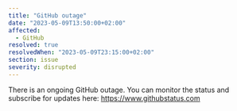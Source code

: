 ```yaml
---
title: "GitHub outage"
date: "2023-05-09T13:50:00+02:00"
affected:
  - GitHub
resolved: true
resolvedWhen: "2023-05-09T23:15:00+02:00"
section: issue
severity: disrupted
---
```


There is an ongoing GitHub outage.
You can monitor the status and subscribe for updates here: https://www.githubstatus.com
